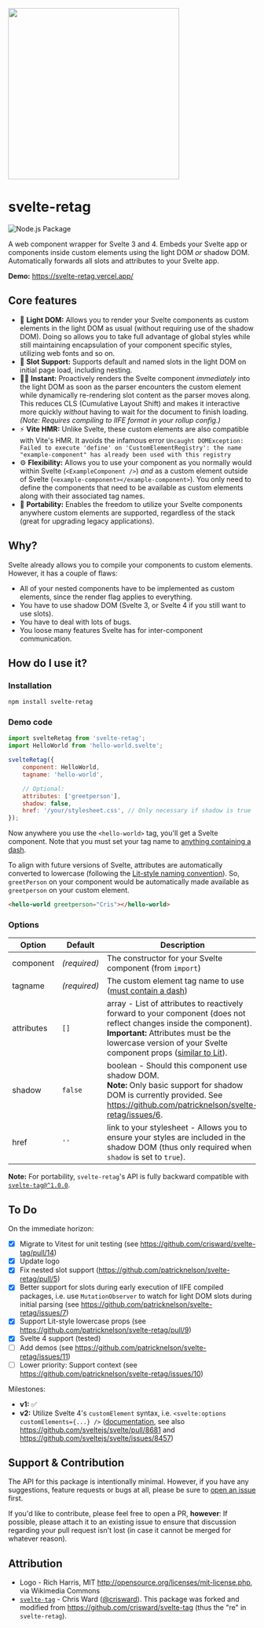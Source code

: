 <img src="logo/svelte-retag.svg" width="348">

# svelte-retag

![Node.js Package](https://github.com/patricknelson/svelte-retag/workflows/Node.js%20Package/badge.svg)

A web component wrapper for Svelte 3 and 4. Embeds your Svelte app or components inside custom elements using the light DOM _or_
shadow DOM. Automatically forwards all slots and attributes to your Svelte app.

**Demo:** https://svelte-retag.vercel.app/

## Core features

* 🌟 **Light DOM:** Allows you to render your Svelte components as custom elements in the light DOM as usual (without
	requiring use of the shadow DOM). Doing so allows you to take full advantage of global styles while still maintaining
	encapsulation of your component specific styles, utilizing web fonts and so on.
* 🎰 **Slot Support:** Supports default and named slots in the light DOM on initial page load, including nesting.
* 🏃‍♂️ **Instant:** Proactively renders the Svelte component _immediately_ into the light DOM as soon as the
	parser encounters the custom element while dynamically re-rendering slot content as the parser moves along. This
	reduces CLS (Cumulative Layout Shift) and makes it interactive more quickly _without_ having to wait for the document
	to finish loading. _(Note: Requires compiling to IIFE format in your rollup config.)_
* ⚡ **Vite HMR:** Unlike Svelte, these custom elements are also compatible with Vite's HMR. It avoids the infamous
	error `Uncaught DOMException: Failed to execute 'define' on 'CustomElementRegistry': the name "example-component" has already been used with this registry`
* ⚙ **Flexibility:** Allows you to use your component as you normally would within Svelte (`<ExampleComponent />`) _and_
	as a custom element outside of Svelte (`<example-component></example-component>`). You only need to define the
	components that need to be available as custom elements along with their associated tag names.
* 💼 **Portability:** Enables the freedom to utilize your Svelte components anywhere custom elements are supported,
	regardless of the stack (great for upgrading legacy applications).

## Why?

Svelte already allows you to compile your components to custom elements. However, it has a couple of flaws:

* All of your nested components have to be implemented as custom elements, since the render flag applies to everything.
* You have to use shadow DOM (Svelte 3, or Svelte 4 if you still want to use slots).
* You have to deal with lots of bugs.
* You loose many features Svelte has for inter-component communication.

## How do I use it?

### Installation

```bash
npm install svelte-retag
```

### Demo code

```javascript
import svelteRetag from 'svelte-retag';
import HelloWorld from 'hello-world.svelte';

svelteRetag({
	component: HelloWorld,
	tagname: 'hello-world',

	// Optional:
	attributes: ['greetperson'],
	shadow: false,
	href: '/your/stylesheet.css', // Only necessary if shadow is true
});
```

Now anywhere you use the `<hello-world>` tag, you'll get a Svelte component. Note that you must set your tag
name
to [anything containing a dash](https://developer.mozilla.org/en-US/docs/Web/API/Web_components/Using_custom_elements).

To align with future versions of Svelte, attributes are automatically converted to lowercase (following
the [Lit-style naming convention](https://lit.dev/docs/components/properties/#observed-attributes)). So, `greetPerson`
on your component would be automatically made available as `greetperson` on your custom element.

```html
<hello-world greetperson="Cris"></hello-world>
```

### Options

| Option     | Default      | Description                                                                                                                                                                                                                                                                                           |
|------------|--------------|-------------------------------------------------------------------------------------------------------------------------------------------------------------------------------------------------------------------------------------------------------------------------------------------------------|
| component  | _(required)_ | The constructor for your Svelte component (from `import`)                                                                                                                                                                                                                                             |
| tagname    | _(required)_ | The custom element tag name to use ([must contain a dash](https://developer.mozilla.org/en-US/docs/Web/API/Web_components/Using_custom_elements))                                                                                                                                                     |
| attributes | `[]`         | array -  List of attributes to reactively forward to your component (does not reflect changes inside the component). <br> **Important:** Attributes must be the lowercase version of your Svelte component props ([similar to Lit](https://lit.dev/docs/components/properties/#observed-attributes)). |
| shadow     | `false`      | boolean - Should this component use shadow DOM.<br/> **Note:** Only basic support for shadow DOM is currently provided. See https://github.com/patricknelson/svelte-retag/issues/6.                                                                                                                   |
| href       | `''`         | link to your stylesheet - Allows you to ensure your styles are included in the shadow DOM (thus only required when `shadow` is set to `true`).                                                                                                                                                        |

**Note:** For portability, `svelte-retag`'s API is fully backward compatible
with [`svelte-tag@^1.0.0`](https://github.com/crisward/svelte-tag).

## To Do

On the immediate horizon:

- [x] Migrate to Vitest for unit testing (see https://github.com/crisward/svelte-tag/pull/14)
- [x] Update logo
- [x] Fix nested slot support (https://github.com/patricknelson/svelte-retag/pull/5)
- [x] Better support for slots during early execution of IIFE compiled packages, i.e. use `MutationObserver` to watch
	for light DOM slots during initial parsing (see https://github.com/patricknelson/svelte-retag/issues/7)
- [x] Support Lit-style lowercase props (see https://github.com/patricknelson/svelte-retag/pull/9)
- [x] Svelte 4 support (tested)
- [ ] Add demos (see https://github.com/patricknelson/svelte-retag/issues/11)
- [ ] Lower priority: Support context (see https://github.com/patricknelson/svelte-retag/issues/10)

Milestones:

- **v1:** ✅
- **v2:** Utilize Svelte 4's `customElement` syntax, i.e.
	`<svelte:options customElements={...} />` ([documentation](https://github.com/sveltejs/svelte/blob/version-4/site/content/docs/04-run-time.md#custom-element-api),
	see also https://github.com/sveltejs/svelte/pull/8681
	and https://github.com/sveltejs/svelte/issues/8457)

## Support & Contribution

The API for this package is intentionally minimal. However, if you have any suggestions, feature
requests or bugs at all, please be sure to [open an issue](https://github.com/patricknelson/svelte-retag/issues) first.

If you'd like to contribute, please feel free to open a PR, **however**: If possible, please attach it to an existing
issue to ensure that discussion regarding your pull request isn't lost (in case it cannot be merged for whatever
reason).

## Attribution

* Logo - Rich Harris, MIT <http://opensource.org/licenses/mit-license.php>, via Wikimedia Commons
* [`svelte-tag`](https://github.com/crisward/svelte-tag) - Chris Ward ([@crisward](https://github.com/crisward)). This
	package was forked and modified from https://github.com/crisward/svelte-tag (thus the "re" in `svelte-retag`).

